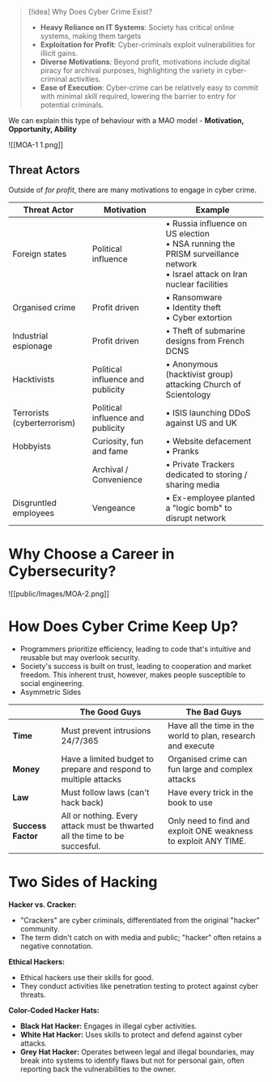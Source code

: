 >[!idea] Why Does Cyber Crime Exist?
>- **Heavy Reliance on IT Systems**: Society has critical online systems, making them targets
>- **Exploitation for Profit**: Cyber-criminals exploit vulnerabilities for illicit gains.
>- **Diverse Motivations**: Beyond profit, motivations include digital piracy for archival purposes, highlighting the variety in cyber-criminal activities.
>- **Ease of Execution**: Cyber-crime can be relatively easy to commit with minimal skill required, lowering the barrier to entry for potential criminals.


We can explain this type of behaviour with a MAO model - **Motivation, Opportunity, Ability**

![[MOA-1 1.png]]

## Threat Actors

Outside of *for profit*, there are many motivations to engage in cyber crime.

| Threat Actor                | Motivation                        | Example                                                                                                                         |
| --------------------------- | --------------------------------- | ------------------------------------------------------------------------------------------------------------------------------- |
| Foreign states              | Political influence               | • Russia influence on US election<br>• NSA running the PRISM surveillance network<br>• Israel attack on Iran nuclear facilities |
| Organised crime             | Profit driven                     | • Ransomware<br>• Identity theft<br>• Cyber extortion                                                                           |
| Industrial espionage        | Profit driven                     | • Theft of submarine designs from French DCNS                                                                                   |
| Hacktivists                 | Political influence and publicity | • Anonymous (hacktivist group) attacking Church of Scientology                                                                  |
| Terrorists (cyberterrorism) | Political influence and publicity | • ISIS launching DDoS against US and UK                                                                                         |
| Hobbyists                   | Curiosity, fun and fame           | • Website defacement<br>• Pranks                                                                                                |
|                             | Archival / Convenience            | • Private Trackers dedicated to storing / sharing media                                                                         |
| Disgruntled employees       | Vengeance                         | • Ex-employee planted a "logic bomb" to disrupt network                                                                         |

# Why Choose a Career in Cybersecurity?

![[public/Images/MOA-2.png]]
# How Does Cyber Crime Keep Up?

- Programmers prioritize efficiency, leading to code that's intuitive and reusable but may overlook security.
- Society's success is built on trust, leading to cooperation and market freedom. This inherent trust, however, makes people susceptible to social engineering.
- Asymmetric Sides

|                    | The Good Guys                                                               | **The Bad Guys**                                                |
| ------------------ | --------------------------------------------------------------------------- | --------------------------------------------------------------- |
| **Time**           | Must  prevent intrusions 24/7/365                                           | Have all the time in the world to plan, research and execute    |
| **Money**          | Have a limited budget to prepare and respond to multiple attacks            | Organised crime can fun large and complex attacks               |
| **Law**            | Must follow laws (can't hack back)                                          | Have every trick in the book to use                             |
| **Success Factor** | All or nothing. Every attack must be thwarted all the time to be succesful. | Only need to find and exploit ONE weakness to exploit ANY TIME. |

# Two Sides of Hacking

**Hacker vs. Cracker:**
- "Crackers" are cyber criminals, differentiated from the original "hacker" community.
- The term didn't catch on with media and public; "hacker" often retains a negative connotation.

**Ethical Hackers:**
- Ethical hackers use their skills for good.
- They conduct activities like penetration testing to protect against cyber threats.

**Color-Coded Hacker Hats:**
- **Black Hat Hacker:** Engages in illegal cyber activities.
- **White Hat Hacker:** Uses skills to protect and defend against cyber attacks.
- **Grey Hat Hacker:** Operates between legal and illegal boundaries, may break into systems to identify flaws but not for personal gain, often reporting back the vulnerabilities to the owner.